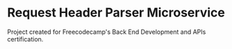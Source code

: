 # Request Header Parser Microservice

Project created for Freecodecamp's Back End Development and APIs certification.
